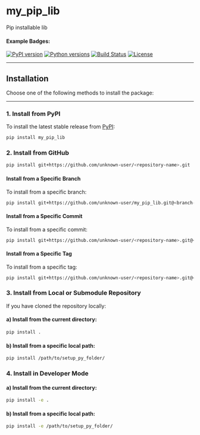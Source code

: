 # **my_pip_lib**
Pip installable lib

#### Example Badges:

[![PyPI version](https://img.shields.io/pypi/v/my_pip_lib.svg)](https://pypi.org/project/my_pip_lib/)
[![Python versions](https://img.shields.io/pypi/pyversions/my_pip_lib.svg)](https://pypi.org/project/my_pip_lib/)
[![Build Status](https://img.shields.io/github/actions/workflow/status/unknown-user/my_pip_lib/build.yml?branch=main)](https://github.com/unknown-user/my_pip_lib/actions)
[![License](https://img.shields.io/pypi/l/my_pip_lib.svg)](LICENSE)

---

## **Installation**

Choose one of the following methods to install the package:

---

### **1. Install from PyPI**
To install the latest stable release from [PyPI](https://pypi.org/):
```bash
pip install my_pip_lib
````

### 2. Install from GitHub
```bash
pip install git+https://github.com/unknown-user/<repository-name>.git
```
#### Install from a Specific Branch
To install from a specific branch:
```bash
pip install git+https://github.com/unknown-user/my_pip_lib.git@<branch-name>
```

#### Install from a Specific Commit
To install from a specific commit:
```bash
pip install git+https://github.com/unknown-user/<repository-name>.git@<commit-hash>
```

#### Install from a Specific Tag
To install from a specific tag:
```bash
pip install git+https://github.com/unknown-user/<repository-name>.git@<tag>
```

### 3. Install from Local or Submodule Repository
If you have cloned the repository locally:
#### a) Install from the current directory:


```bash
pip install .
```
#### b) Install from a specific local path:
```bash
pip install /path/to/setup_py_folder/
```

### 4. Install in Developer Mode
#### a) Install from the current directory:
```bash
pip install -e .
```
#### b) Install from a specific local path:
```bash
pip install -e /path/to/setup_py_folder/
```
